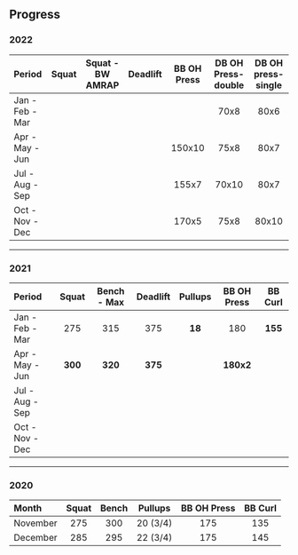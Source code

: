 ## Progress


### 2022

| Period          | Squat        | Squat - BW AMRAP | Deadlift     | BB OH Press  | DB OH Press-double | DB OH press-single |
| :-------------- | :----------: | :--------------: | :----------: | :----------: | :----------------: | :----------------: |
| Jan - Feb - Mar |              |                  |              |              | 70x8               | 80x6               |
| Apr - May - Jun |              |                  |              | 150x10       | 75x8               | 80x7               |
| Jul - Aug - Sep |              |                  |              | 155x7        | 70x10              | 80x7               |
| Oct - Nov - Dec |              |                  |              | 170x5        | 75x8               | 80x10              |

*****

### 2021

| Period          | Squat        | Bench - Max  | Deadlift     | Pullups      | BB OH Press  | BB Curl      |
| :-------------- | :----------: | :----------: | :----------: | :----------: | :----------: | :----------: |
| Jan - Feb - Mar | 275          | 315          | 375          | **18**       | 180          | **155**      |
| Apr - May - Jun | **300**      | **320**      | **375**      |              | **180x2**    |              |
| Jul - Aug - Sep |              |              |              |              |              |              |
| Oct - Nov - Dec |              |              |              |              |              |              |

*****

### 2020

| Month           | Squat        | Bench        | Pullups      | BB OH Press  | BB Curl      |
| :-------------- | :----------: | :----------: | :----------: | :----------: | :----------: |
| November        | 275          | 300          | 20 (3/4)     | 175          | 135          |
| December        | 285          | 295          | 22 (3/4)     | 175          | 145          |
